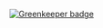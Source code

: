 
[![Greenkeeper badge](https://badges.greenkeeper.io/environment-agency-austria/webgis4u.svg)](https://greenkeeper.io/)
